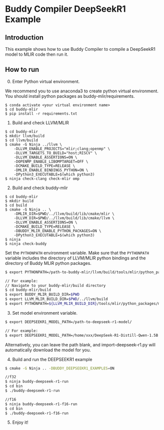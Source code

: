 # Buddy Compiler DeepSeekR1 Example

## Introduction

This example shows how to use Buddy Compiler to compile a DeepSeekR1 model to MLIR code then run it.

## How to run

0. Enter Python virtual environment.

We recommend you to use anaconda3 to create python virtual environment. You should install python packages as buddy-mlir/requirements.

```
$ conda activate <your virtual environment name>
$ cd buddy-mlir
$ pip install -r requirements.txt
```

1. Build and check LLVM/MLIR

```
$ cd buddy-mlir
$ mkdir llvm/build
$ cd llvm/build
$ cmake -G Ninja ../llvm \
    -DLLVM_ENABLE_PROJECTS="mlir;clang;openmp" \
    -DLLVM_TARGETS_TO_BUILD="host;RISCV" \
    -DLLVM_ENABLE_ASSERTIONS=ON \
    -DOPENMP_ENABLE_LIBOMPTARGET=OFF \
    -DCMAKE_BUILD_TYPE=RELEASE \
    -DMLIR_ENABLE_BINDINGS_PYTHON=ON \
    -DPython3_EXECUTABLE=$(which python3)
$ ninja check-clang check-mlir omp
```

2. Build and check buddy-mlir

```
$ cd buddy-mlir
$ mkdir build
$ cd build
$ cmake -G Ninja .. \
    -DMLIR_DIR=$PWD/../llvm/build/lib/cmake/mlir \
    -DLLVM_DIR=$PWD/../llvm/build/lib/cmake/llvm \
    -DLLVM_ENABLE_ASSERTIONS=ON \
    -DCMAKE_BUILD_TYPE=RELEASE \
    -DBUDDY_MLIR_ENABLE_PYTHON_PACKAGES=ON \
    -DPython3_EXECUTABLE=$(which python3)
$ ninja
$ ninja check-buddy
```

Set the `PYTHONPATH` environment variable. Make sure that the `PYTHONPATH` variable includes the directory of LLVM/MLIR python bindings and the directory of Buddy MLIR python packages.

```bash
$ export PYTHONPATH=/path-to-buddy-mlir/llvm/build/tools/mlir/python_packages/mlir_core:/path-to-buddy-mlir/build/python_packages:${PYTHONPATH}

// For example:
// Navigate to your buddy-mlir/build directory
$ cd buddy-mlir/build
$ export BUDDY_MLIR_BUILD_DIR=$PWD
$ export LLVM_MLIR_BUILD_DIR=$PWD/../llvm/build
$ export PYTHONPATH=${LLVM_MLIR_BUILD_DIR}/tools/mlir/python_packages/mlir_core:${BUDDY_MLIR_BUILD_DIR}/python_packages:${PYTHONPATH}
```

3. Set model environment variable.

```bash
$ export DEEPSEEKR1_MODEL_PATH=/path-to-deepseek-r1-model/

// For example:
$ export DEEPSEEKR1_MODEL_PATH=/home/xxx/DeepSeek-R1-Distill-Qwen-1.5B
```

Alternatively, you can leave the path blank, and import-deepseek-r1.py will automatically download the model for you.

4. Build and run the DEEPSEEKR1 example

```bash
$ cmake -G Ninja .. -DBUDDY_DEEPSEEKR1_EXAMPLES=ON

//f32
$ ninja buddy-deepseek-r1-run
$ cd bin
$ ./buddy-deepseek-r1-run

//f16
$ ninja buddy-deepseek-r1-f16-run
$ cd bin
$ ./buddy-deepseek-r1-f16-run
```

5. Enjoy it!
